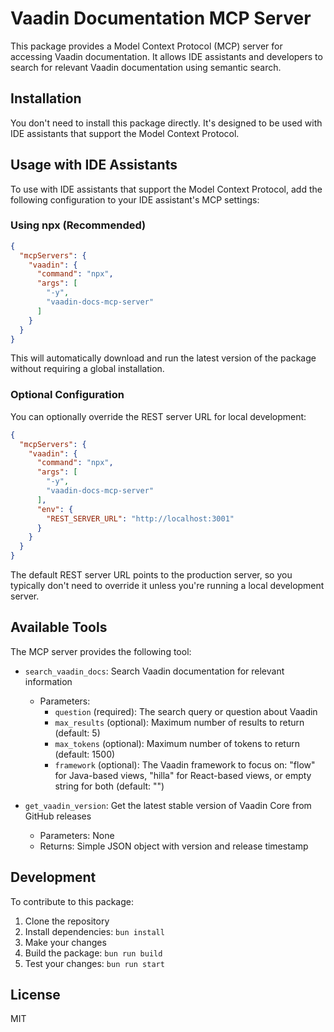 # Vaadin Documentation MCP Server

This package provides a Model Context Protocol (MCP) server for accessing Vaadin documentation. It allows IDE assistants and developers to search for relevant Vaadin documentation using semantic search.

## Installation

You don't need to install this package directly. It's designed to be used with IDE assistants that support the Model Context Protocol.

## Usage with IDE Assistants

To use with IDE assistants that support the Model Context Protocol, add the following configuration to your IDE assistant's MCP settings:

### Using npx (Recommended)

```json
{
  "mcpServers": {
    "vaadin": {
      "command": "npx",
      "args": [
        "-y",
        "vaadin-docs-mcp-server"
      ]
    }
  }
}
```

This will automatically download and run the latest version of the package without requiring a global installation.

### Optional Configuration

You can optionally override the REST server URL for local development:

```json
{
  "mcpServers": {
    "vaadin": {
      "command": "npx",
      "args": [
        "-y",
        "vaadin-docs-mcp-server"
      ],
      "env": {
        "REST_SERVER_URL": "http://localhost:3001"
      }
    }
  }
}
```

The default REST server URL points to the production server, so you typically don't need to override it unless you're running a local development server.

## Available Tools

The MCP server provides the following tool:

- `search_vaadin_docs`: Search Vaadin documentation for relevant information
  - Parameters:
    - `question` (required): The search query or question about Vaadin
    - `max_results` (optional): Maximum number of results to return (default: 5)
    - `max_tokens` (optional): Maximum number of tokens to return (default: 1500)
    - `framework` (optional): The Vaadin framework to focus on: "flow" for Java-based views, "hilla" for React-based views, or empty string for both (default: "")

- `get_vaadin_version`: Get the latest stable version of Vaadin Core from GitHub releases
  - Parameters: None  
  - Returns: Simple JSON object with version and release timestamp

## Development

To contribute to this package:

1. Clone the repository
2. Install dependencies: `bun install`
3. Make your changes
4. Build the package: `bun run build`
5. Test your changes: `bun run start`

## License

MIT
